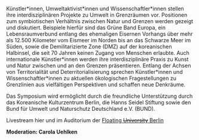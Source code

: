 Künstler\*innen, Umweltaktivist\*innen und Wissenschaftler\*innen stellen ihre interdisziplinären Projekte zu Umwelt in Grenzräumen vor. Positionen zum symbiotischen Verhältnis zwischen Natur und Grenzen werden gezeigt und diskutiert. Beispiele hierfür sind das Grüne Band Europa, ein Lebensraumverbund entlang des ehemaligen Eisernen Vorhangs über mehr als 12.500 Kilometer vom Eismeer im Norden bis an das Schwarze Meer im Süden, sowie die Demilitarizierte Zone (DMZ) auf der koreanischen Halbinsel, die seit 70 Jahren keinen Zugang von Menschen erlaubte. Auch internationale Künstler\*innen werden ihre interdisziplinäre Praxis zu Kunst und Natur zwischen und an den Grenzen präsentieren. Entlang der Achsen von Territorialität und Deterritorialisierung sprechen Künstler\*innen und Wissenschaftler\*innen zu aktuellen ökologischen Fragestellungen zu Grenzlinien aus vielfältigen Perspektiven und schaffen neue Denkräume.

Das Symposium wird ermöglicht durch die freundliche Unterstützung durch das Koreanische Kulturzentrum Berlin, die Hanns Seidel Stiftung sowie den Bund für Umwelt und
Naturschutz Deutschland e.V. (BUND).

Livestream hier und im Auditorium der [Floating ~~University~~ Berlin](http://www.floatinguniversity.org/)

**Moderation: Carola Uehlken**
